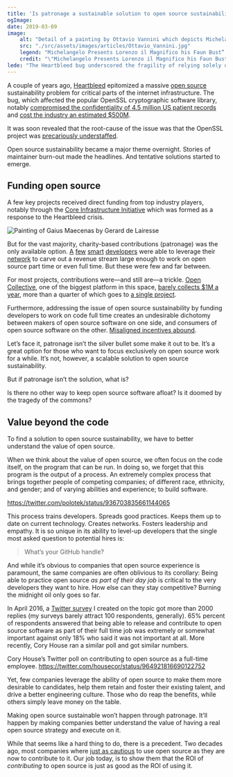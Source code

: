 ```yaml
---
title: 'Is patronage a sustainable solution to open source sustainability?'
ogImage:
date: 2019-03-09
image:
    alt: "Detail of a painting by Ottavio Vannini which depicts Michelangelo presening a faun bust to the renaissance patron Lorenzo il Magnifico."
    src: "./src/assets/images/articles/Ottavio_Vannini.jpg"
    legend: "Michelangelo Presents Lorenzo il Magnifico his Faun Bust” (detail) by Ottavio Vannini, 1635. Lorenzo de' Medici was a powerful magnate, politician, and patron of the Italian Renaissance, especially known for supporting the work of Botticelli and Michelangelo."
    credit: "\"Michelangelo Presents Lorenzo il Magnifico his Faun Bust\" (detail) by Ottavio Vannini, 1635"
lede: "The Heartbleed bug underscored the fragility of relying solely on patronage for open source sustainability. The real breakthrough will come from businesses understanding how _they_ can benefit from contributing to open source and aligning their efforts accordingly."
---
```


A couple of years ago, [Heartbleed](http://heartbleed.com/) epitomized a massive [open source](https://hackernoon.com/tagged/open-source) sustainability problem for critical parts of the internet infrastructure. The bug, which affected the popular OpenSSL cryptographic software library, notably [compromised the confidentiality of 4.5 million US patient records](http://time.com/3148773/report-devastating-heartbleed-flaw-was-used-in-hospital-hack/) and [cost the industry an estimated $500M](http://www.eweek.com/security/heartbleed-ssl-flaw-s-true-cost-will-take-time-to-tally).

It was soon revealed that the root-cause of the issue was that the OpenSSL project was [precariously understaffed](http://blog.ssh.com/free-can-make-you-bleed).

Open source sustainability became a major theme overnight. Stories of maintainer burn-out made the headlines. And tentative solutions started to emerge.

## Funding open source

A few key projects received direct funding from top industry players, notably through the [Core Infrastructure Initiative](https://www.coreinfrastructure.org/) which was formed as a response to the Heartbleed crisis.

![Painting of Gaius Maecenas by Gerard de Lairesse](./assets/images/articles/Lairesse_Maecenas.jpg)

But for the vast majority, charity-based contributions (patronage) was the only available option. [A](https://www.henryzoo.com/blog/2018/03/02/in-pursuit-of-open-source-part-1.html) [few](https://hueniverse.com/giving-thanks-on-making-my-open-source-work-sustainable-aa4fa48ae4d2) [smart](https://marijnhaverbeke.nl/fund/) [developers](https://medium.freecodecamp.org/between-the-wires-an-interview-with-vue-js-creator-evan-you-e383cbf57cc4) were able to leverage their [network](https://hackernoon.com/tagged/network) to carve out a revenue stream large enough to work on open source part time or even full time. But these were few and far between.

For most projects, contributions were—and still are—a trickle. [Open Collective](https://opencollective.com/), one of the biggest platform in this space, [barely collects $1M a year](https://medium.com/open-collective/december-2017-investors-update-474ea0e35f4d), more than a quarter of which goes to [a single project](https://opencollective.com/webpack).

Furthermore, addressing the issue of open source sustainability by funding developers to work on code full time creates an undesirable dichotomy between makers of open source software on one side, and consumers of open source software on the other. [Misaligned incentives abound](http://david.heinemeierhansson.com/2013/the-perils-of-mixing-open-source-and-money.html).

Let’s face it, patronage isn’t the silver bullet some make it out to be. It’s a great option for those who want to focus exclusively on open source work for a while. It’s not, however, a scalable solution to open source sustainability.

But if patronage isn’t the solution, what is?

Is there no other way to keep open source software afloat? Is it doomed by the tragedy of the commons?

## Value beyond the code

To find a solution to open source sustainability, we have to better understand the value of open source.

When we think about the value of open source, we often focus on the code itself, on the program that can be run. In doing so, we forget that this program is the output of a process. An extremely complex process that brings together people of competing companies; of different race, ethnicity, and gender; and of varying abilities and experience; to build software.

https://twitter.com/polotek/status/936703835661144065

This process trains developers. Spreads good practices. Keeps them up to date on current technology. Creates networks. Fosters leadership and empathy. It is so unique in its ability to level-up developers that the single most asked question to potential hires is:

> What’s your GitHub handle?

And while it’s obvious to companies that open source experience is paramount, the same companies are often oblivious to its corollary: Being able to practice open source _as part of their day job_ is critical to the very developers they want to hire. How else can they stay competitive? Burning the midnight oil only goes so far.

In April 2016, a [Twitter survey](https://twitter.com/tobie/status/725094755068186624) I created on the topic got more than 2000 replies (my surveys barely attract 100 respondents, generally). 65% percent of respondents answered that being able to release and contribute to open source software as part of their full time job was extremely or somewhat important against only 18% who said it was not important at all. More recently, Cory House ran a similar poll and got similar numbers.

Cory House’s Twitter poll on contributing to open source as a full-time employee.
https://twitter.com/housecor/status/964921816690122752

Yet, few companies leverage the ability of open source to make them more desirable to candidates, help them retain and foster their existing talent, and drive a better engineering culture. Those who do reap the benefits, while others simply leave money on the table.

Making open source sustainable won’t happen through patronage. It’ll happen by making companies better understand the value of having a real open source strategy and execute on it.

While that seems like a hard thing to do, there is a precedent. Two decades ago, most companies where [just as cautious](https://web.archive.org/web/20011108013601/http://www.suntimes.com/output/tech/cst-fin-micro01.html) to use open source as they are now to contribute to it. Our job today, is to show them that the ROI of _contributing_ to open source is just as good as the ROI of using it.

